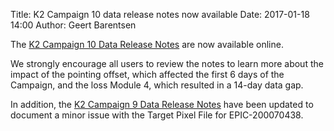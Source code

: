 Title: K2 Campaign 10 data release notes now available
Date: 2017-01-18 14:00
Author: Geert Barentsen

The [K2 Campaign 10 Data Release Notes](/k2-data-release-notes.html#k2-campaign-10) are now available online.

We strongly encourage all users to review the notes to learn more about the
impact of the pointing offset,
which affected the first 6 days of the Campaign,
and the loss Module 4,
which resulted in a 14-day data gap.

In addition, the [K2 Campaign 9 Data Release Notes](/k2-data-release-notes.html#k2-campaign-9)
have been updated to document a minor issue with the
Target Pixel File for EPIC-200070438.
